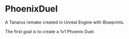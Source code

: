 # PhoenixDuel
A Tanarus remake created in Unreal Engine with Blueprints.

The first goal is to create a 1v1 Phoenix Duel.
